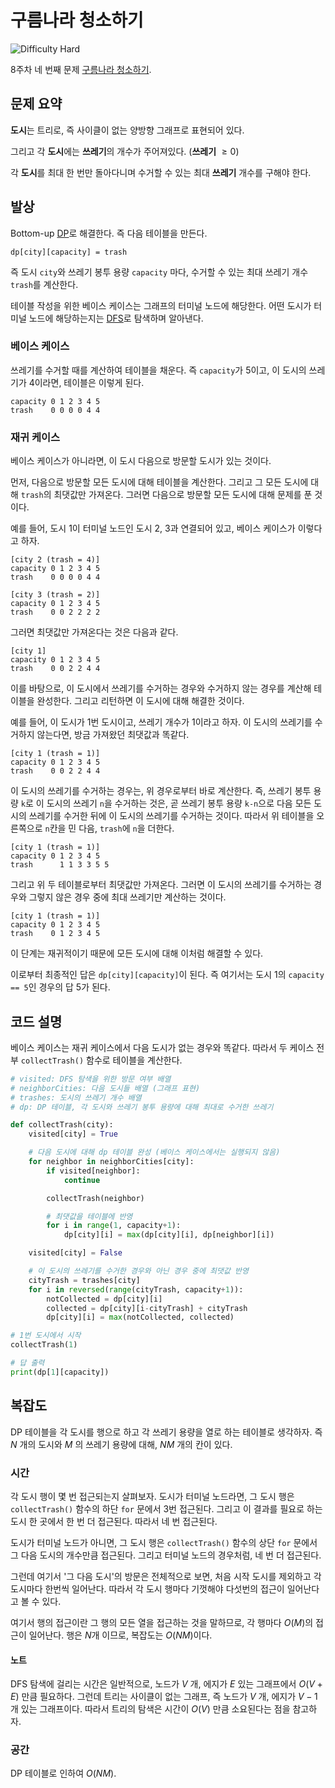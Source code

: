 # 구름나라 청소하기

![Difficulty Hard](https://img.shields.io/badge/Difficulty-Hard-red)

8주차 네 번째 문제 [구름나라 청소하기][problem].

[problem]: https://edu.goorm.io/learn/lecture/33428/%EC%95%8C%EA%B3%A0%EB%A6%AC%EC%A6%98-%EB%A8%BC%EB%8D%B0%EC%9D%B4-%EC%B1%8C%EB%A6%B0%EC%A7%80-%EC%8B%9C%EC%A6%8C1/lesson/1686054/8%EC%A3%BC%EC%B0%A8-%EB%AC%B8%EC%A0%9C-4-%EA%B5%AC%EB%A6%84%EB%82%98%EB%9D%BC-%EC%B2%AD%EC%86%8C%ED%95%98%EA%B8%B0



## 문제 요약

**도시**는 트리로, 즉 사이클이 없는 양방향 그래프로 표현되어 있다.

그리고 각 **도시**에는 **쓰레기**의 개수가 주어져있다. (**쓰레기** $\geq 0$)

각 **도시**를 최대 한 번만 돌아다니며 수거할 수 있는 최대 **쓰레기** 개수를 구해야 한다.



## 발상

Bottom-up [DP][dp]로 해결한다.
즉 다음 테이블을 만든다.

[dp]: https://en.wikipedia.org/wiki/Dynamic_programming

```
dp[city][capacity] = trash
```
즉 도시 `city`와 쓰레기 봉투 용량 `capacity` 마다, 수거할 수 있는 최대 쓰레기 개수 `trash`를 계산한다.

테이블 작성을 위한 베이스 케이스는 그래프의 터미널 노드에 해당한다.
어떤 도시가 터미널 노드에 해당하는지는 [DFS][dfs]로 탐색하며 알아낸다.

[dfs]: https://en.wikipedia.org/wiki/Depth-first_search

### 베이스 케이스

쓰레기를 수거할 때를 계산하여 테이블을 채운다.
즉 `capacity`가 5이고, 이 도시의 쓰레기가 4이라면, 테이블은 이렇게 된다.

```
capacity 0 1 2 3 4 5
trash    0 0 0 0 4 4
```

### 재귀 케이스

베이스 케이스가 아니라면, 이 도시 다음으로 방문할 도시가 있는 것이다.

먼저, 다음으로 방문할 모든 도시에 대해 테이블을 계산한다.
그리고 그 모든 도시에 대해 `trash`의 최댓값만 가져온다.
그러면 다음으로 방문할 모든 도시에 대해 문제를 푼 것이다.

예를 들어, 도시 1이 터미널 노드인 도시 2, 3과 연결되어 있고, 베이스 케이스가 이렇다고 하자.
```
[city 2 (trash = 4)]
capacity 0 1 2 3 4 5
trash    0 0 0 0 4 4

[city 3 (trash = 2)]
capacity 0 1 2 3 4 5
trash    0 0 2 2 2 2
```

그러면 최댓값만 가져온다는 것은 다음과 같다.
```
[city 1]
capacity 0 1 2 3 4 5
trash    0 0 2 2 4 4
```

이를 바탕으로, 이 도시에서 쓰레기를 수거하는 경우와 수거하지 않는 경우를 계산해 테이블을 완성한다.
그리고 리턴하면 이 도시에 대해 해결한 것이다.

예를 들어, 이 도시가 1번 도시이고, 쓰레기 개수가 1이라고 하자.
이 도시의 쓰레기를 수거하지 않는다면, 방금 가져왔던 최댓값과 똑같다.
```
[city 1 (trash = 1)]
capacity 0 1 2 3 4 5
trash    0 0 2 2 4 4
```

이 도시의 쓰레기를 수거하는 경우는, 위 경우로부터 바로 계산한다.
즉, 쓰레기 봉투 용량 `k`로 이 도시의 쓰레기 `n`을 수거하는 것은, 곧 쓰레기 봉투 용량 `k-n`으로 다음 모든 도시의 쓰레기를 수거한 뒤에 이 도시의 쓰레기를 수거하는 것이다.
따라서 위 테이블을 오른쪽으로 `n`칸을 민 다음, `trash`에 `n`을 더한다.
```
[city 1 (trash = 1)]
capacity 0 1 2 3 4 5
trash      1 1 3 3 5 5
```

그리고 위 두 테이블로부터 최댓값만 가져온다.
그러면 이 도시의 쓰레기를 수거하는 경우와 그렇지 않은 경우 중에 최대 쓰레기만 계산하는 것이다.
```
[city 1 (trash = 1)]
capacity 0 1 2 3 4 5
trash    0 1 2 3 4 5
```

이 단계는 재귀적이기 때문에 모든 도시에 대해 이처럼 해결할 수 있다.

이로부터 최종적인 답은 `dp[city][capacity]`이 된다.
즉 여기서는 도시 1의 `capacity == 5`인 경우의 답 5가 된다.



## 코드 설명

베이스 케이스는 재귀 케이스에서 다음 도시가 없는 경우와 똑같다.
따라서 두 케이스 전부 `collectTrash()` 함수로 테이블을 계산한다.

```python
# visited: DFS 탐색을 위한 방문 여부 배열
# neighborCities: 다음 도시들 배열 (그래프 표현)
# trashes: 도시의 쓰레기 개수 배열
# dp: DP 테이블, 각 도시와 쓰레기 봉투 용량에 대해 최대로 수거한 쓰레기

def collectTrash(city):
    visited[city] = True

    # 다음 도시에 대해 dp 테이블 완성 (베이스 케이스에서는 실행되지 않음)
    for neighbor in neighborCities[city]:
        if visited[neighbor]:
            continue

        collectTrash(neighbor)

        # 최댓값을 테이블에 반영
        for i in range(1, capacity+1):
            dp[city][i] = max(dp[city][i], dp[neighbor][i])

    visited[city] = False

    # 이 도시의 쓰레기를 수거한 경우와 아닌 경우 중에 최댓값 반영
    cityTrash = trashes[city]
    for i in reversed(range(cityTrash, capacity+1)):
        notCollected = dp[city][i]
        collected = dp[city][i-cityTrash] + cityTrash
        dp[city][i] = max(notCollected, collected)

# 1번 도시에서 시작
collectTrash(1)

# 답 출력
print(dp[1][capacity])
```



## 복잡도

DP 테이블을 각 도시를 행으로 하고 각 쓰레기 용량을 열로 하는 테이블로 생각하자.
즉 $N$ 개의 도시와 $M$ 의 쓰레기 용량에 대해, $NM$ 개의 칸이 있다.



### 시간

각 도시 행이 몇 번 접근되는지 살펴보자.
도시가 터미널 노드라면, 그 도시 행은 `collectTrash()` 함수의 하단 `for` 문에서 3번 접근된다.
그리고 이 결과를 필요로 하는 도시 한 곳에서 한 번 더 접근된다.
따라서 네 번 접근된다.

도시가 터미널 노드가 아니면, 그 도시 행은 `collectTrash()` 함수의 상단 `for` 문에서 그 다음 도시의 개수만큼 접근된다.
그리고 터미널 노드의 경우처럼, 네 번 더 접근된다.

그런데 여기서 '그 다음 도시'의 방문은 전체적으로 보면, 처음 시작 도시를 제외하고 각 도시마다 한번씩 일어난다.
따라서 각 도시 행마다 기껏해야 다섯번의 접근이 일어난다고 볼 수 있다.

여기서 행의 접근이란 그 행의 모든 열을 접근하는 것을 말하므로, 각 행마다 $O(M)$의 접근이 일어난다.
행은 $N$개 이므로, 복잡도는 $O(NM)$이다.

#### 노트

DFS 탐색에 걸리는 시간은 일반적으로, 노드가 $V$ 개, 에지가 $E$ 있는 그래프에서 $O(V+E)$ 만큼 필요하다.
그런데 트리는 사이클이 없는 그래프, 즉 노드가 $V$ 개, 에지가 $V-1$ 개 있는 그래프이다.
따라서 트리의 탐색은 시간이 $O(V)$ 만큼 소요된다는 점을 참고하자.



### 공간

DP 테이블로 인하여 $O(NM)$.
